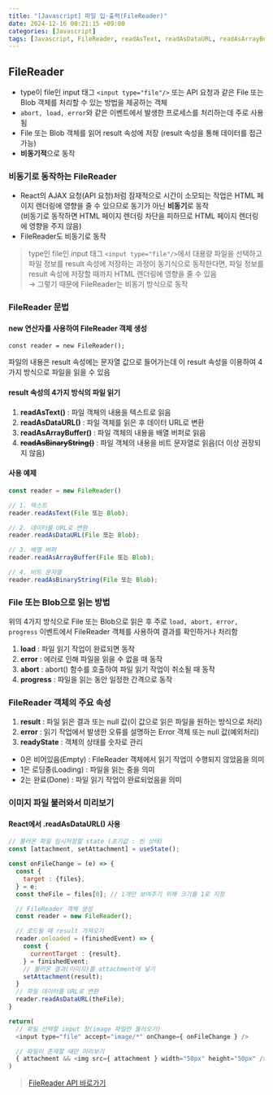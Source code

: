```yaml
---
title: "[Javascript] 파일 입·출력(FileReader)"
date: 2024-12-16 00:21:15 +09:00
categories: [Javascript]
tags: [Javascript, FileReader, readAsText, readAsDataURL, readAsArrayBuffer, readAsBinaryString]
---
```

## **FileReader**

- type이 file인 input 태그 ```<input type="file"/>``` 또는 API 요청과 같은 File 또는 Blob 객체를 처리할 수 있는 방법을 제공하는 객체
- ```abort, load, error```와 같은 이벤트에서 발생한 프로세스를 처리하는데 주로 사용됨
- File 또는 Blob 객체를 읽어 result 속성에 저장 (result 속성을 통해 데이터를 접근가능)
- **비동기적**으로 동작

### **비동기로 동작하는 FileReader**

- React의 AJAX 요청(API 요청)처럼 잠재적으로 시간이 소모되는 작업은 HTML 페이지 렌더링에 영향을 줄 수 있으므로 동기가 아닌 **비동기**로 동작<br/>
(비동기로 동작하면 HTML 페이지 렌더링 차단을 피하므로 HTML 페이지 렌더링에 영향을 주지 않음)
- FileReader도 비동기로 동작

> type인 file인 input 태그 ```<input type="file"/>```에서 대용량 파일을 선택하고 파일 정보를 result 속성에 저장하는 과정이 동기식으로 동작한다면, 파일 정보를 result 속성에 저장할 때까지 HTML 렌더링에 영향을 줄 수 있음<br/>
> → 그렇기 때문에 FileReader는 비동기 방식으로 동작

### **FileReader 문법**

#### **new 연산자를 사용하여 FileReader 객체 생성**

```const reader = new FileReader();```

파일의 내용은 result 속성에는 문자열 값으로 들어가는데 이 result 속성을 이용하여 4가지 방식으로 파일을 읽을 수 있음

#### **result 속성의 4가지 방식의 파일 읽기**

1. **readAsText()** : 파일 객체의 내용을 텍스트로 읽음
2. **readAsDataURL()** : 파일 객체를 읽은 후 데이터 URL로 변환
3. **readAsArrayBuffer()** : 파일 객체의 내용을 배열 버퍼로 읽음
4. ~~**readAsBinaryString()**~~ : 파일 객체의 내용을 비트 문자열로 읽음(더 이상 권장되지 않음)

#### **사용 예제**

```javascript
const reader = new FileReader()

// 1. 텍스트
reader.readAsText(File 또는 Blob);

// 2. 데이터를 URL로 변환
reader.readAsDataURL(File 또는 Blob);

// 3. 배열 버퍼
reader.readAsArrayBuffer(File 또는 Blob);

// 4. 비트 문자열
reader.readAsBinaryString(File 또는 Blob);
```

### **File 또는 Blob으로 읽는 방법**

위의 4가지 방식으로 File 또는 Blob으로 읽은 후 주로 ```load, abort, error, progress``` 이벤트에서 FileReader 객체를 사용하여 결과를 확인하거나 처리함

1. **load** : 파일 읽기 작업이 완료되면 동작
2. **error** : 에러로 인해 파일을 읽을 수 없을 때 동작
3. **abort** : abort() 함수를 호출하여 파일 읽기 작업이 취소될 때 동작
4. **progress** : 파일을 읽는 동안 일정한 간격으로 동작

### **FileReader 객체의 주요 속성**

1. **result** : 파일 읽은 결과 또는 null 값(이 값으로 읽은 파일을 원하는 방식으로 처리)
2. **error** : 읽기 작업에서 발생한 오류를 설명하는 Error 객체 또는 null 값(예외처리)
3. **readyState** : 객체의 상태를 숫자로 관리
  - 0은 비어있음(Empty) : FileReader 객체에서 읽기 작업이 수행되지 않았음을 의미
  - 1은 로딩중(Loading) : 파일을 읽는 중을 의미
  - 2는 완료(Done) : 파일 읽기 작업이 완료되었음을 의미

### **이미지 파일 불러와서 미리보기**

#### **React에서 .readAsDataURL() 사용**

```javascript
// 불러온 파일 임시저장할 state (초기값 : 빈 상태)
const [attachment, setAttachment] = useState();

const onFileChange = (e) => {
  const {
    target : {files},
  } = e;
  const theFile = files[0]; // 1개만 보여주기 위해 크기를 1로 지정

  // FileReader 객체 생성
  const reader = new FileReader();

  // 로드될 때 result 가져오기
  reader.onloaded = (finishedEvent) => {
    const {
      currentTarget : {result},
    } = finishedEvent;
    // 불러온 결과(이미지)를 attachment에 넣기
    setAttachment(result);
  }
  // 파일 데이터를 URL로 변환
  reader.readAsDataURL(theFile);
}

return(
  // 파일 선택할 input 창(image 파일만 불러오기)
  <input type="file" accept="image/*" onChange={ onFileChange } />

  // 파일이 존재할 때만 미리보기
  { attachment && <img src={ attachment } width="50px" height="50px" /> }
)
```

>[FileReader API 바로가기](https://developer.mozilla.org/en-US/docs/Web/API/FileReader)
